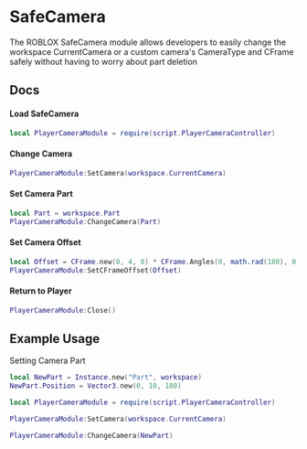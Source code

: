 
# SafeCamera
The ROBLOX SafeCamera module allows developers to easily change the workspace CurrentCamera or a custom camera's CameraType and CFrame safely without having to worry about part deletion

## Docs
#### Load SafeCamera
```lua
local PlayerCameraModule = require(script.PlayerCameraController)
```

#### Change Camera
```lua
PlayerCameraModule:SetCamera(workspace.CurrentCamera)
```

#### Set Camera Part
```lua
local Part = workspace.Part
PlayerCameraModule:ChangeCamera(Part)
```

#### Set Camera Offset
```lua
local Offset = CFrame.new(0, 4, 0) * CFrame.Angles(0, math.rad(180), 0)
PlayerCameraModule:SetCFrameOffset(Offset)
```

#### Return to Player
```lua
PlayerCameraModule:Close()
```

## Example Usage
Setting Camera Part
```lua
local NewPart = Instance.new("Part", workspace)
NewPart.Position = Vector3.new(0, 10, 180)

local PlayerCameraModule = require(script.PlayerCameraController)

PlayerCameraModule:SetCamera(workspace.CurrentCamera)

PlayerCameraModule:ChangeCamera(NewPart)
```
